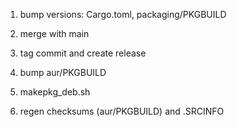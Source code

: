1. bump versions: Cargo.toml, packaging/PKGBUILD
4. merge with main
5. tag commit and create release

6. bump aur/PKGBUILD
7. makepkg_deb.sh
8. regen checksums (aur/PKGBUILD) and .SRCINFO
